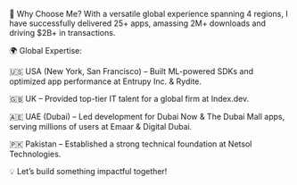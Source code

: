 🚀 Why Choose Me?
With a versatile global experience spanning 4 regions, I have successfully delivered 25+ apps, amassing 2M+ downloads and driving $2B+ in transactions.

🌍 Global Expertise:

🇺🇸 USA (New York, San Francisco) – Built ML-powered SDKs and optimized app performance at Entrupy Inc. & Rydite.

🇬🇧 UK – Provided top-tier IT talent for a global firm at Index.dev.

🇦🇪 UAE (Dubai) – Led development for Dubai Now & The Dubai Mall apps, serving millions of users at Emaar & Digital Dubai.

🇵🇰 Pakistan – Established a strong technical foundation at Netsol Technologies.

💡 Let’s build something impactful together!
